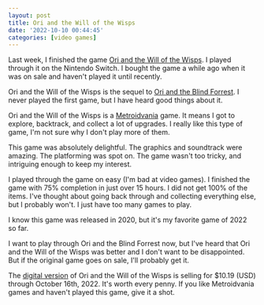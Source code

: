 ```yaml
---
layout: post
title: Ori and the Will of the Wisps
date: '2022-10-10 00:44:45'
categories: [video games]
---
```


Last week, I finished the game [Ori and the Will of the Wisps](https://www.orithegame.com). I played through it on the Nintendo Switch. I bought the game a while ago when it was on sale and haven't played it until recently.

Ori and the Will of the Wisps is the sequel to [Ori and the Blind Forrest](https://www.orithegame.com/blind-forest/). I never played the first game, but I have heard good things about it.

Ori and the Will of the Wisps is a [Metroidvania](https://en.wikipedia.org/wiki/Metroidvania) game. It means I got to explore, backtrack, and collect a lot of upgrades. I really like this type of game, I'm not sure why I don't play more of them.

This game was absolutely delightful. The graphics and soundtrack were amazing. The platforming was spot on. The game wasn't too tricky, and intriguing enough to keep my interest.

I played through the game on easy (I'm bad at video games). I finished the game with 75% completion in just over 15 hours. I did not get 100% of the items. I've thought about going back through and collecting everything else, but I probably won't. I just have too many games to play. &nbsp;

I know this game was released in 2020, but it's my favorite game of 2022 so far.

I want to play through Ori and the Blind Forrest now, but I've heard that Ori and the Will of the Wisps was better and I don't want to be disappointed. But if the original game goes on sale, I'll probably get it.

The [digital version](https://www.nintendo.com/store/products/ori-and-the-will-of-the-wisps-switch/) of Ori and the Will of the Wisps is selling for $10.19 (USD) through October 16th, 2022. It's worth every penny. If you like Metroidvania games and haven't played this game, give it a shot.

